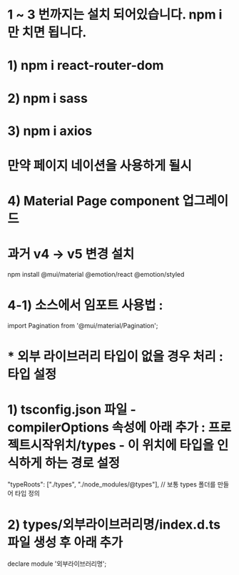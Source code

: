 
# 1 ~ 3 번까지는 설치 되어있습니다. npm i 만 치면 됩니다.

# 1) npm i react-router-dom
# 2) npm i sass
# 3) npm i axios

# 만약 페이지 네이션을 사용하게 될시
# 4) Material Page component 업그레이드 
# 과거 v4 -> v5 변경 설치
npm install @mui/material @emotion/react @emotion/styled

# 4-1) 소스에서 임포트 사용법 : <Pagination />
import Pagination from '@mui/material/Pagination';






# * 외부 라이브러리 타입이 없을 경우 처리 : 타입 설정
# 1) tsconfig.json 파일 - compilerOptions 속성에 아래 추가 : 프로젝트시작위치/types - 이 위치에 타입을 인식하게 하는 경로 설정
"typeRoots": ["./types", "./node_modules/@types"], // 보통 types 폴더를 만들어 타입 정의
# 2) types/외부라이브러리명/index.d.ts 파일 생성 후 아래 추가
declare module '외부라이브러리명';